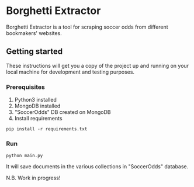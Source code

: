 # Borghetti Extractor

Borghetti Extractor is a tool for scraping soccer odds from different bookmakers' websites.

## Getting started

These instructions will get you a copy of the project up and running on your local machine for development and testing purposes.

### Prerequisites

1. Python3 installed
2. MongoDB installed
3. "SoccerOdds" DB created on MongoDB
4. Install requirements

```
pip install -r requirements.txt
```

### Run

```
python main.py
```
It will save documents in the various collections in "SoccerOdds" database.

N.B. Work in progress!
